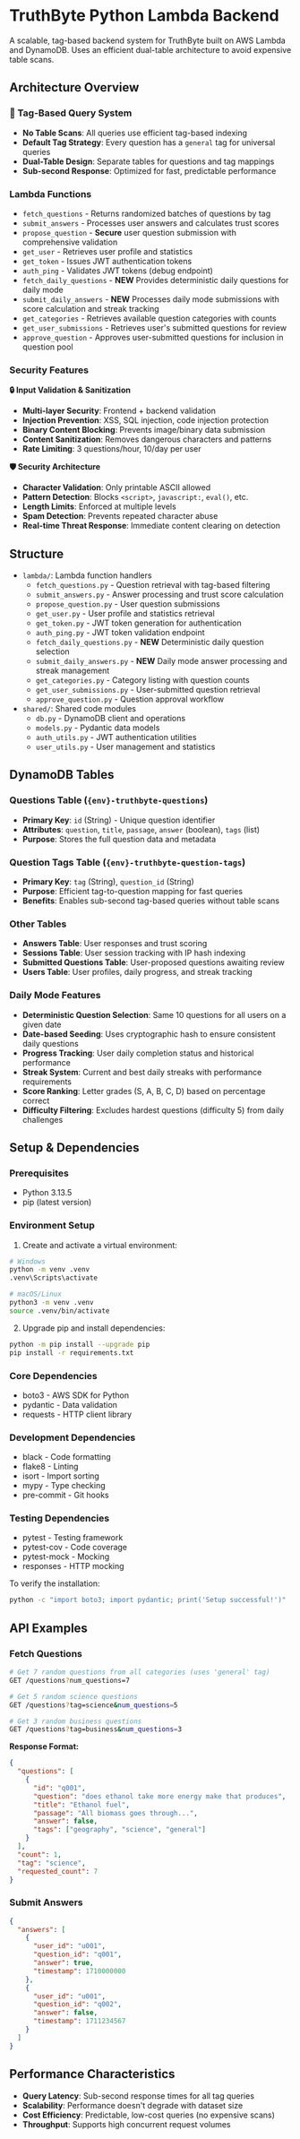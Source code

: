 # TruthByte Python Lambda Backend

A scalable, tag-based backend system for TruthByte built on AWS Lambda and DynamoDB. Uses an efficient dual-table architecture to avoid expensive table scans.

## Architecture Overview

### **🚀 Tag-Based Query System**
- **No Table Scans**: All queries use efficient tag-based indexing
- **Default Tag Strategy**: Every question has a `general` tag for universal queries
- **Dual-Table Design**: Separate tables for questions and tag mappings
- **Sub-second Response**: Optimized for fast, predictable performance

### Lambda Functions

- `fetch_questions` - Returns randomized batches of questions by tag
- `submit_answers` - Processes user answers and calculates trust scores  
- `propose_question` - **Secure** user question submission with comprehensive validation
- `get_user` - Retrieves user profile and statistics
- `get_token` - Issues JWT authentication tokens
- `auth_ping` - Validates JWT tokens (debug endpoint)
- `fetch_daily_questions` - **NEW** Provides deterministic daily questions for daily mode
- `submit_daily_answers` - **NEW** Processes daily mode submissions with score calculation and streak tracking
- `get_categories` - Retrieves available question categories with counts
- `get_user_submissions` - Retrieves user's submitted questions for review
- `approve_question` - Approves user-submitted questions for inclusion in question pool

### Security Features

**🔒 Input Validation & Sanitization**
- **Multi-layer Security**: Frontend + backend validation
- **Injection Prevention**: XSS, SQL injection, code injection protection
- **Binary Content Blocking**: Prevents image/binary data submission
- **Content Sanitization**: Removes dangerous characters and patterns
- **Rate Limiting**: 3 questions/hour, 10/day per user

**🛡️ Security Architecture**
- **Character Validation**: Only printable ASCII allowed
- **Pattern Detection**: Blocks `<script>`, `javascript:`, `eval()`, etc.
- **Length Limits**: Enforced at multiple levels
- **Spam Detection**: Prevents repeated character abuse
- **Real-time Threat Response**: Immediate content clearing on detection

## Structure

- `lambda/`: Lambda function handlers
  - `fetch_questions.py` - Question retrieval with tag-based filtering
  - `submit_answers.py` - Answer processing and trust score calculation
  - `propose_question.py` - User question submissions
  - `get_user.py` - User profile and statistics retrieval
  - `get_token.py` - JWT token generation for authentication
  - `auth_ping.py` - JWT token validation endpoint
  - `fetch_daily_questions.py` - **NEW** Deterministic daily question selection
  - `submit_daily_answers.py` - **NEW** Daily mode answer processing and streak management
  - `get_categories.py` - Category listing with question counts
  - `get_user_submissions.py` - User-submitted question retrieval
  - `approve_question.py` - Question approval workflow
- `shared/`: Shared code modules
  - `db.py` - DynamoDB client and operations
  - `models.py` - Pydantic data models
  - `auth_utils.py` - JWT authentication utilities
  - `user_utils.py` - User management and statistics

## DynamoDB Tables

### **Questions Table** (`{env}-truthbyte-questions`)
- **Primary Key**: `id` (String) - Unique question identifier
- **Attributes**: `question`, `title`, `passage`, `answer` (boolean), `tags` (list)
- **Purpose**: Stores the full question data and metadata

### **Question Tags Table** (`{env}-truthbyte-question-tags`)  
- **Primary Key**: `tag` (String), `question_id` (String)
- **Purpose**: Efficient tag-to-question mapping for fast queries
- **Benefits**: Enables sub-second tag-based queries without table scans

### **Other Tables**
- **Answers Table**: User responses and trust scoring
- **Sessions Table**: User session tracking with IP hash indexing
- **Submitted Questions Table**: User-proposed questions awaiting review
- **Users Table**: User profiles, daily progress, and streak tracking

### **Daily Mode Features**
- **Deterministic Question Selection**: Same 10 questions for all users on a given date
- **Date-based Seeding**: Uses cryptographic hash to ensure consistent daily questions
- **Progress Tracking**: User daily completion status and historical performance
- **Streak System**: Current and best daily streaks with performance requirements
- **Score Ranking**: Letter grades (S, A, B, C, D) based on percentage correct
- **Difficulty Filtering**: Excludes hardest questions (difficulty 5) from daily challenges

## Setup & Dependencies

### Prerequisites
- Python 3.13.5
- pip (latest version)

### Environment Setup

1. Create and activate a virtual environment:

```sh
# Windows
python -m venv .venv
.venv\Scripts\activate

# macOS/Linux
python3 -m venv .venv
source .venv/bin/activate
```

2. Upgrade pip and install dependencies:

```sh
python -m pip install --upgrade pip
pip install -r requirements.txt
```

### Core Dependencies
- boto3 - AWS SDK for Python
- pydantic - Data validation
- requests - HTTP client library

### Development Dependencies
- black - Code formatting
- flake8 - Linting
- isort - Import sorting
- mypy - Type checking
- pre-commit - Git hooks

### Testing Dependencies
- pytest - Testing framework
- pytest-cov - Code coverage
- pytest-mock - Mocking
- responses - HTTP mocking

To verify the installation:
```sh
python -c "import boto3; import pydantic; print('Setup successful!')"
```

## API Examples

### **Fetch Questions**
```bash
# Get 7 random questions from all categories (uses 'general' tag)
GET /questions?num_questions=7

# Get 5 random science questions
GET /questions?tag=science&num_questions=5

# Get 3 random business questions
GET /questions?tag=business&num_questions=3
```

**Response Format:**
```json
{
  "questions": [
    {
      "id": "q001",
      "question": "does ethanol take more energy make that produces",
      "title": "Ethanol fuel",
      "passage": "All biomass goes through...",
      "answer": false,
      "tags": ["geography", "science", "general"]
    }
  ],
  "count": 1,
  "tag": "science",
  "requested_count": 7
}
```

### **Submit Answers**
```json
{
  "answers": [
    {
      "user_id": "u001",
      "question_id": "q001",
      "answer": true,
      "timestamp": 1710000000
    },
    {
      "user_id": "u001",
      "question_id": "q002",
      "answer": false,
      "timestamp": 1711234567
    }
  ]
}
```

## Performance Characteristics

- **Query Latency**: Sub-second response times for all tag queries
- **Scalability**: Performance doesn't degrade with dataset size
- **Cost Efficiency**: Predictable, low-cost queries (no expensive scans)
- **Throughput**: Supports high concurrent request volumes